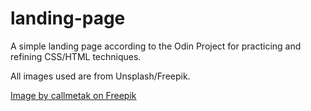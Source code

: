 # landing-page
A simple landing page according to the Odin Project for practicing and refining CSS/HTML techniques.

All images used are from Unsplash/Freepik.

<a href="https://www.freepik.com/free-vector/vector-logo-japanese-hinamatsuri-doll-festival-text-translation-doll-festival_41242757.htm#fromView=search&page=2&position=9&uuid=5293a296-61d2-4b5a-85a3-382cb8b848b4">Image by callmetak on Freepik</a>